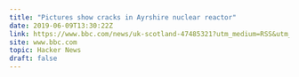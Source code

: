 ```yaml
---
title: "Pictures show cracks in Ayrshire nuclear reactor"
date: 2019-06-09T13:30:22Z
link: https://www.bbc.com/news/uk-scotland-47485321?utm_medium=RSS&utm_source=hune
site: www.bbc.com
topic: Hacker News
draft: false
---
```

